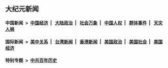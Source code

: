 ## 大纪元新闻

#### 中国新闻 &nbsp;>&nbsp; [中国经济](indexes/ncid283/README.md?09032045) &nbsp;| &nbsp; [大陆政治](indexes/ncid277/README.md?09032045) &nbsp;| &nbsp; [社会万象](indexes/ncid282/README.md?09032045) &nbsp;| &nbsp; [中国人权](indexes/ncid278/README.md?09032045) &nbsp;| &nbsp; [群体事件](indexes/ncid279/README.md?09032045) &nbsp;| &nbsp; [天灾人祸](indexes/ncid280/README.md?09032045)

#### 国际新闻 &nbsp;>&nbsp; [美中关系](indexes/nf1412576/README.md?09032045) &nbsp;| &nbsp; [台湾新闻](indexes/ncid1349361/README.md?09032045) &nbsp;| &nbsp; [香港新闻](indexes/ncid1349362/README.md?09032045) &nbsp;| &nbsp; [美国政治](indexes/ncid1078159/README.md?09032045) &nbsp;| &nbsp; [美国社会](indexes/ncid1078160/README.md?09032045) &nbsp;| &nbsp; [美国经济](indexes/ncid1078158/README.md?09032045)

#### 特别专题 &nbsp;>&nbsp; [中共百年历史](https://github.com/easy2view/epoch-special/blob/master/README.md?09032045)  

